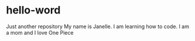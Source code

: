 # hello-word
Just another repository
My name is Janelle. I am learning how to code. I am a mom and I love One Piece
